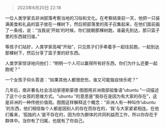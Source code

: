 > 2023年6月20日 22:18

一位人类学家去非洲部落考察当地的习俗和文化。在考察结束前一天，他把一只装满美食和礼品的篮子放在一棵树下，然后把部落里的孩子召集起来，在他们面前画了一条线，说：“当我说‘开始’的时候，你们就朝那棵树跑，谁最先到达，那只篮子里的东西就归谁。”

等孩子们站好，人类学家高喊“开始”，只见孩子们手牵着手一起往前跑，一起到达那棵树下，然后分享了篮子里的好东西。

人类学家惊讶地问他们：“明明一个人可以赢得所有好东西，你们为什么还要一起跑呢？”

一个女孩子仰头答道：“如果其他人都很悲伤，谁又可能独自快乐呢？”

几年后，南非著名社会活动家德斯蒙德·图图用非洲南部祖鲁语“ubuntu ”一词描述了这个小女孩的思维方式。“ubuntu ”的意思是“我存在是因为有大家的存在”，这是非洲的一种传统价值观。图图这样解释这个概念：“非洲人有一种叫作‘ubuntu ’的东西，他们相信每个人都是因别人的存在而存在的，‘我’与大家紧紧相连。在他们看来，‘孤独的人’是不存在的，因为你为群体的共同利益而工作，所以你存在于群体中。当你有了归属，也就有了你自己。